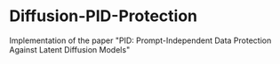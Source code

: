 # Diffusion-PID-Protection
Implementation of the paper "PID: Prompt-Independent Data Protection Against Latent Diffusion Models"
